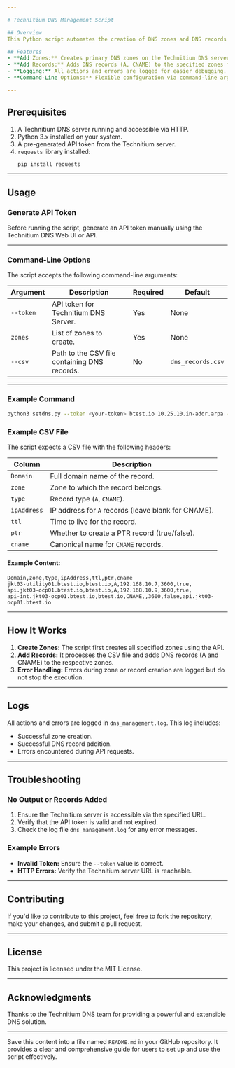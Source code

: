 ```yaml
---

# Technitium DNS Management Script

## Overview
This Python script automates the creation of DNS zones and DNS records on a Technitium DNS server. It uses the Technitium API to perform these operations. You can specify a pre-generated token, a list of zones, and a CSV file containing DNS records.

## Features
- **Add Zones:** Creates primary DNS zones on the Technitium DNS server.
- **Add Records:** Adds DNS records (A, CNAME) to the specified zones from a CSV file.
- **Logging:** All actions and errors are logged for easier debugging.
- **Command-Line Options:** Flexible configuration via command-line arguments.

---
```


## Prerequisites
1. A Technitium DNS server running and accessible via HTTP.
2. Python 3.x installed on your system.
3. A pre-generated API token from the Technitium server.
4. `requests` library installed:
   ```bash
   pip install requests
   ```

---

## Usage
### Generate API Token
Before running the script, generate an API token manually using the Technitium DNS Web UI or API.

---

### Command-Line Options
The script accepts the following command-line arguments:

| Argument      | Description                                                                                  | Required | Default           |
|---------------|----------------------------------------------------------------------------------------------|----------|-------------------|
| `--token`     | API token for Technitium DNS Server.                                                        | Yes      | None              |
| `zones`       | List of zones to create.                                                                    | Yes      | None              |
| `--csv`       | Path to the CSV file containing DNS records.                                                | No       | `dns_records.csv` |

---

### Example Command
```bash
python3 setdns.py --token <your-token> btest.io 10.25.10.in-addr.arpa --csv dns_records.csv
```

### Example CSV File
The script expects a CSV file with the following headers:

| Column       | Description                                      |
|--------------|--------------------------------------------------|
| `Domain`     | Full domain name of the record.                 |
| `zone`       | Zone to which the record belongs.               |
| `type`       | Record type (`A`, `CNAME`).                     |
| `ipAddress`  | IP address for `A` records (leave blank for CNAME). |
| `ttl`        | Time to live for the record.                    |
| `ptr`        | Whether to create a PTR record (true/false).    |
| `cname`      | Canonical name for `CNAME` records.             |

#### Example Content:
```csv
Domain,zone,type,ipAddress,ttl,ptr,cname
jkt03-utility01.btest.io,btest.io,A,192.168.10.7,3600,true,
api.jkt03-ocp01.btest.io,btest.io,A,192.168.10.9,3600,true,
api-int.jkt03-ocp01.btest.io,btest.io,CNAME,,3600,false,api.jkt03-ocp01.btest.io
```

---

## How It Works
1. **Create Zones:** The script first creates all specified zones using the API.
2. **Add Records:** It processes the CSV file and adds DNS records (A and CNAME) to the respective zones.
3. **Error Handling:** Errors during zone or record creation are logged but do not stop the execution.

---

## Logs
All actions and errors are logged in `dns_management.log`. This log includes:
- Successful zone creation.
- Successful DNS record addition.
- Errors encountered during API requests.

---

## Troubleshooting
### No Output or Records Added
1. Ensure the Technitium server is accessible via the specified URL.
2. Verify that the API token is valid and not expired.
3. Check the log file `dns_management.log` for any error messages.

### Example Errors
- **Invalid Token:** Ensure the `--token` value is correct.
- **HTTP Errors:** Verify the Technitium server URL is reachable.

---

## Contributing
If you'd like to contribute to this project, feel free to fork the repository, make your changes, and submit a pull request.

---

## License
This project is licensed under the MIT License.

---

## Acknowledgments
Thanks to the Technitium DNS team for providing a powerful and extensible DNS solution.

---

Save this content into a file named `README.md` in your GitHub repository. It provides a clear and comprehensive guide for users to set up and use the script effectively.
